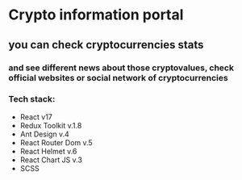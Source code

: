 # Crypto information portal
## you can check cryptocurrencies stats
### and see different news about those cryptovalues, check official websites or social network of cryptocurrencies

### Tech stack: 
- React v17
- Redux Toolkit v.1.8
- Ant Design v.4
- React Router Dom v.5
- React Helmet v.6
- React Chart JS v.3
- SCSS
